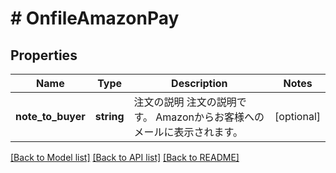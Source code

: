 # # OnfileAmazonPay

## Properties

Name | Type | Description | Notes
------------ | ------------- | ------------- | -------------
**note_to_buyer** | **string** | 注文の説明   注文の説明です。   Amazonからお客様へのメールに表示されます。 | [optional]

[[Back to Model list]](../../README.md#models) [[Back to API list]](../../README.md#endpoints) [[Back to README]](../../README.md)
